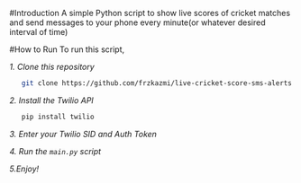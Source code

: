 #Introduction
A simple Python script to show live scores of cricket matches and send messages to your phone every minute(or whatever desired interval of time)

#How to Run
To run this script, 

_1. Clone this repository_
```sh
   git clone https://github.com/frzkazmi/live-cricket-score-sms-alerts
```

_2. Install the Twilio API_
```sh
   pip install twilio
```

_3. Enter your Twilio SID and Auth Token_

_4. Run the `main.py` script_

_5.Enjoy!_


